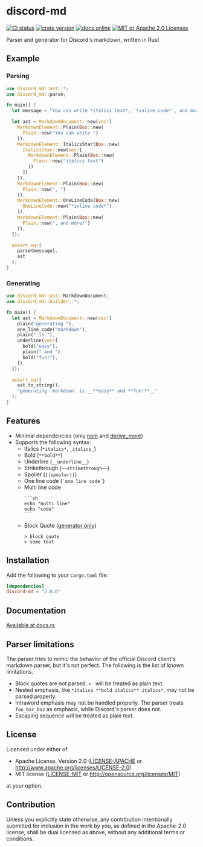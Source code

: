 # discord-md

[![CI status][ci badge]][ci link]
[![crate version][crates.io badge]][crates.io link]
[![docs online][docs badge]][docs link]
[![MIT or Apache 2.0 Licenses][license badge]][license link]

Parser and generator for Discord's markdown, written in Rust

## Example

### Parsing

```rust
use discord_md::ast::*;
use discord_md::parse;

fn main() {
  let message = "You can write *italics text*, `*inline code*`, and more!";

  let ast = MarkdownDocument::new(vec![
    MarkdownElement::Plain(Box::new(
      Plain::new("You can write ")
    )),
    MarkdownElement::ItalicsStar(Box::new(
      ItalicsStar::new(vec![
        MarkdownElement::Plain(Box::new(
          Plain::new("italics text")
        ))
      ])
    )),
    MarkdownElement::Plain(Box::new(
      Plain::new(", ")
    )),
    MarkdownElement::OneLineCode(Box::new(
      OneLineCode::new("*inline code*")
    )),
    MarkdownElement::Plain(Box::new(
      Plain::new(", and more!")
    )),
  ]);

  assert_eq!(
    parse(message),
    ast
  );
}
```

### Generating

```rust
use discord_md::ast::MarkdownDocument;
use discord_md::builder::*;

fn main() {
  let ast = MarkdownDocument::new(vec![
    plain("generating "),
    one_line_code("markdown"),
    plain(" is "),
    underline(vec![
      bold("easy"),
      plain(" and "),
      bold("fun!"),
    ]),
  ]);

  assert_eq!(
    ast.to_string(),
    "generating `markdown` is __**easy** and **fun!**__"
  );
}
```

## Features

- Minimal dependencies (only [nom](https://github.com/rust-bakery/nom) and [derive_more](https://github.com/JelteF/derive_more))
- Supports the following syntax:
  - Italics (`*italics*`, `_italics_`)
  - Bold (`**bold**`)
  - Underline (`__underline__`)
  - Strikethrough (`~~strikethrough~~`)
  - Spoiler (`||spoiler||`)
  - One line code (`` `one line code` ``)
  - Multi line code
    ````
    ```sh
    echo "multi line"
    echo "code"
    ```
    ````
  - Block Quote ([generator only](#parser-limitations))
    ```
    > block quote
    > some text
    ```

## Installation

Add the following to your `Cargo.toml` file:

```toml
[dependencies]
discord-md = "2.0.0"
```

## Documentation

[Available at docs.rs][docs link]

## Parser limitations

The parser tries to mimic the behavior of the official Discord client's markdown parser, but it's not perfect. 
The following is the list of known limitations.

- Block quotes are not parsed. `> ` will be treated as plain text.
- Nested emphasis, like `*italics **bold italics** italics*`, may not be parsed properly.
- Intraword emphasis may not be handled properly. The parser treats `foo_bar_baz` as emphasis, while Discord's parser does not.
- Escaping sequence will be treated as plain text.

## License

Licensed under either of

* Apache License, Version 2.0
  ([LICENSE-APACHE](LICENSE-APACHE) or http://www.apache.org/licenses/LICENSE-2.0)
* MIT license
  ([LICENSE-MIT](LICENSE-MIT) or http://opensource.org/licenses/MIT)

at your option.

## Contribution

Unless you explicitly state otherwise, any contribution intentionally submitted
for inclusion in the work by you, as defined in the Apache-2.0 license, shall be
dual licensed as above, without any additional terms or conditions.

[ci badge]: https://github.com/ciffelia/discord-md/actions/workflows/ci.yml/badge.svg
[ci link]: https://github.com/ciffelia/discord-md/actions/workflows/ci.yml

[crates.io badge]: https://img.shields.io/crates/v/discord-md
[crates.io link]: https://crates.io/crates/discord-md

[docs badge]: https://img.shields.io/badge/docs-online-green
[docs link]: https://docs.rs/discord-md

[license badge]: https://img.shields.io/badge/license-MIT%20or%20Apache%202.0-blue
[license link]: #license
